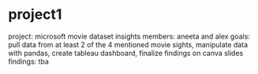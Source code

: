 # project1

project: microsoft movie dataset insights
members: aneeta and alex
goals: pull data from at least 2 of the 4 mentioned movie sights, manipulate data with pandas, create tableau dashboard, finalize findings on canva slides
findings: tba

